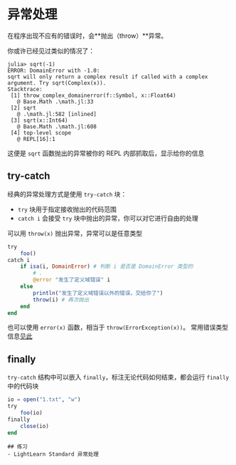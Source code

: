 # 异常处理
在程序出现不应有的错误时，会**抛出（throw）**异常。

你或许已经见过类似的情况了：
```julia-repl
julia> sqrt(-1)
ERROR: DomainError with -1.0:
sqrt will only return a complex result if called with a complex argument. Try sqrt(Complex(x)).
Stacktrace:
 [1] throw_complex_domainerror(f::Symbol, x::Float64)
   @ Base.Math .\math.jl:33
 [2] sqrt
   @ .\math.jl:582 [inlined]
 [3] sqrt(x::Int64)
   @ Base.Math .\math.jl:608
 [4] top-level scope
   @ REPL[16]:1
```

这便是 `sqrt` 函数抛出的异常被你的 REPL 内部抓取后，显示给你的信息

## try-catch
经典的异常处理方式是使用 `try-catch` 块：
- `try` 块用于指定接收抛出的代码范围
- `catch i` 会接受 `try` 块中抛出的异常，你可以对它进行自由的处理

可以用 `throw(x)` 抛出异常，异常可以是任意类型
```jl
try
	foo()
catch i
	if isa(i, DomainError) # 判断 i 是否是 DomainError 类型的
		# .
		@error "发生了定义域错误" i
	else
		println("发生了定义域错误以外的错误，交给你了")
		throw(i) # 再次抛出
	end
end
```

也可以使用 `error(x)` 函数，相当于 `throw(ErrorException(x))`。
常用错误类型信息[见此](../advanced/exception.md)

## finally
`try-catch` 结构中可以嵌入 `finally`，标注无论代码如何结束，都会运行 `finally` 中的代码块
```jl
io = open("1.txt", "w")
try
	foo(io)
finally
	close(io)
end
```

```check newbie
## 练习
- LightLearn Standard 异常处理
```
